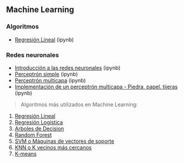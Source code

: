 ## Machine Learning

### Algoritmos
- [Regresión Lineal](https://github.com/mondeja/fullstack/tree/master/backend/src/analisis_de_datos/machine_learning/regresion_lineal.ipynb) (ipynb)

### Redes neuronales
- [Introducción a las redes neuronales](http://nbviewer.jupyter.org/github/mondeja/fullstack/blob/master/backend/src/analisis_de_datos/machine_learning/redes_neuronales/001-intro.ipynb) (ipynb)
- [Perceptrón simple](http://nbviewer.jupyter.org/github/mondeja/fullstack/blob/master/backend/src/analisis_de_datos/machine_learning/redes_neuronales/002-perceptron.ipynb) (ipynb)
- [Perceptrón multicapa](http://nbviewer.jupyter.org/github/mondeja/fullstack/blob/master/backend/src/analisis_de_datos/machine_learning/redes_neuronales/003-multilayer_perceptron.ipynb) (ipynb)
- [Implementación de un perceptrón multicapa - Piedra, papel. tijeras](http://nbviewer.jupyter.org/github/mondeja/fullstack/blob/master/backend/src/analisis_de_datos/machine_learning/redes_neuronales/004-mp_rps.ipynb) (ipynb)


>Algoritmos más utilizados en Machine Learning:
1. [Regresión Lineal](https://es.wikipedia.org/wiki/Regresi%C3%B3n_lineal)
2. [Regresión Logística](https://es.wikipedia.org/wiki/Regresi%C3%B3n_log%C3%ADstica)
3. [Arboles de Decision](https://es.wikipedia.org/wiki/%C3%81rbol_de_decisi%C3%B3n)
4. [Random Forest](https://es.wikipedia.org/wiki/Random_forest)
5. [SVM o Máquinas de vectores de soporte](https://es.wikipedia.org/wiki/M%C3%A1quinas_de_vectores_de_soporte)
6. [KNN o K vecinos más cercanos](https://es.wikipedia.org/wiki/K-vecinos_m%C3%A1s_cercanos)
7. [K-means](https://es.wikipedia.org/wiki/K-means)
